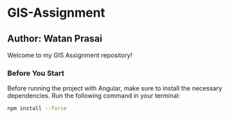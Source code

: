 # GIS-Assignment

## Author: Watan Prasai

Welcome to my GIS Assignment repository!

### Before You Start
Before running the project with Angular, make sure to install the necessary dependencies. Run the following command in your terminal:

```bash
npm install --force
